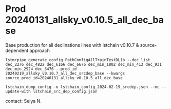 # Prod 20240131_allsky_v0.10.5_all_dec_base

Base production for all declinations lines with lstchain v0.10.7 & source-dependent approach


```
lstmcpipe_generate_config PathConfigAllTrainTestDL1b --dec_list dec_2276 dec_4822 dec_6166 dec_6676 dec_min_1802 dec_min_413 dec_931 dec_min_2924 dec_3476 --prod_id 20240219_allsky_v0.10.7_all_dec_srcdep_base --kwargs source_prod_id=20240131_allsky_v0.10.5_all_dec_base
```

```
lstchain_dump_config -o lstchain_config_2024-02-19_srcdep.json --mc --update-with lstchain_src_dep_config.json
```

contact: Seiya N.